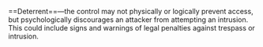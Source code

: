 ==Deterrent==—the control may not physically or logically prevent access, but psychologically discourages an attacker from attempting an intrusion. This could include signs and warnings of legal penalties against trespass or intrusion.